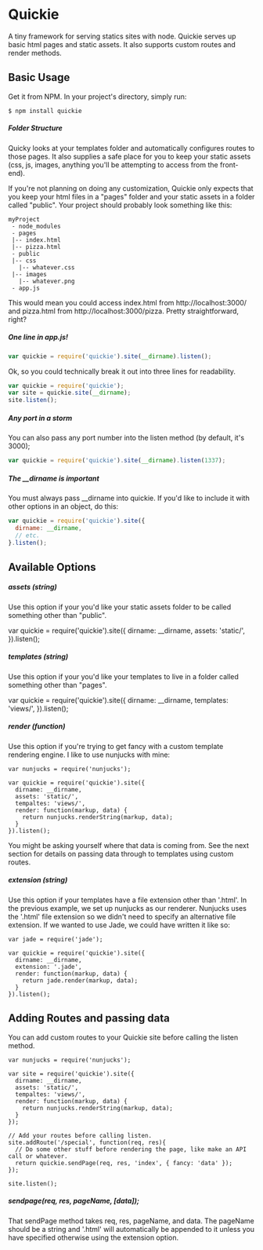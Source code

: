# Quickie
A tiny framework for serving statics sites with node. Quickie serves up basic html pages and static assets. It also supports custom routes and render methods.

## Basic Usage
Get it from NPM. In your project's directory, simply run: 

```
$ npm install quickie
```

##### Folder Structure

Quicky looks at your templates folder and automatically configures routes to those pages. It also supplies a safe place for you to keep your static assets (css, js, images, anything you'll be attempting to access from the front-end).

If you're not planning on doing any customization, Quickie only expects that you keep your html files in a "pages" folder and your static assets in a folder called "public". Your project should probably look something like this:

```
myProject
 - node_modules
 - pages
 |-- index.html
 |-- pizza.html
 - public
 |-- css
   |-- whatever.css
 |-- images
   |-- whatever.png
 - app.js
```

This would mean you could access index.html from http://localhost:3000/ and pizza.html from http://localhost:3000/pizza. Pretty straightforward, right?

##### One line in app.js!

```javascript
var quickie = require('quickie').site(__dirname).listen();
```
Ok, so you could technically break it out into three lines for readability.

```javascript
var quickie = require('quickie');
var site = quickie.site(__dirname);
site.listen();
```

##### Any port in a storm
You can also pass any port number into the listen method (by default, it's 3000);
```javascript
var quickie = require('quickie').site(__dirname).listen(1337);
```

##### The __dirname is important
You must always pass __dirname into quickie. If you'd like to include it with other options in an object, do this:

```javascript
var quickie = require('quickie').site({
  dirname: __dirname,
  // etc.
}.listen();
```
## Available Options
##### assets (string)
Use this option if your you'd like your static assets folder to be called something other than "public".

var quickie = require('quickie').site({
  dirname: __dirname,
  assets: 'static/',
}).listen();

##### templates (string)
Use this option if your you'd like your templates to live in a folder called something other than "pages".

var quickie = require('quickie').site({
  dirname: __dirname,
  templates: 'views/',
}).listen();

##### render (function)
Use this option if you're trying to get fancy with a custom template rendering engine. I like to use nunjucks with mine:

```
var nunjucks = require('nunjucks');

var quickie = require('quickie').site({
  dirname: __dirname,
  assets: 'static/',
  tempaltes: 'views/',
  render: function(markup, data) {
    return nunjucks.renderString(markup, data);
  }
}).listen();
```

You might be asking yourself where that data is coming from. See the next section for details on passing data through to templates using custom routes.

##### extension (string)
Use this option if your templates have a file extension other than '.html'. In the previous example, we set up nunjucks as our renderer. Nunjucks uses the '.html' file extension so we didn't need to specify an alternative file extension. If we wanted to use Jade, we could have written it like so:

```
var jade = require('jade');

var quickie = require('quickie').site({
  dirname: __dirname,
  extension: '.jade',
  render: function(markup, data) {
    return jade.render(markup, data);
  }
}).listen();
```

## Adding Routes and passing data
You can add custom routes to your Quickie site before calling the listen method.

```
var nunjucks = require('nunjucks');

var site = require('quickie').site({
  dirname: __dirname,
  assets: 'static/',
  tempaltes: 'views/',
  render: function(markup, data) {
    return nunjucks.renderString(markup, data);
  }
});

// Add your routes before calling listen.
site.addRoute('/special', function(req, res){
  // Do some other stuff before rendering the page, like make an API call or whatever.
  return quickie.sendPage(req, res, 'index', { fancy: 'data' });
});

site.listen();
```
##### sendpage(req, res, pageName, [data]);
That sendPage method takes req, res, pageName, and data. The pageName should be a string and '.html' will automatically be appended to it unless you have specified otherwise using the extension option.
